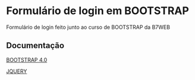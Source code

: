 
# Formulário de login em BOOTSTRAP

Formulário de login feito junto ao curso de BOOTSTRAP da B7WEB

## Documentação

[BOOTSTRAP 4.0](https://getbootstrap.com/docs/4.0/getting-started/download/)

[JQUERY](https://blog.jquery.com/2018/01/20/jquery-3-3-1-fixed-dependencies-in-release-tag/)



